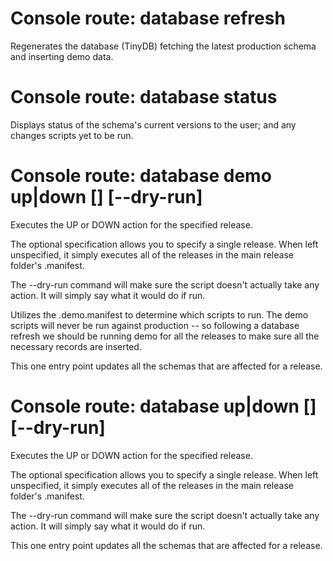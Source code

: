 # Console route: database refresh
Regenerates the database (TinyDB) fetching the latest production schema and inserting demo data.

# Console route: database status
Displays status of the schema's current versions to the user; and any changes scripts yet to be run.

# Console route: database demo up|down [<release>] [--dry-run]
Executes the UP or DOWN action for the specified release.

The optional <release> specification allows you to specify a single release. When left unspecified, it simply executes all of the releases in the main release folder's .manifest.

The --dry-run command will make sure the script doesn't actually take any action. It will simply say what it would do if run.

Utilizes the .demo.manifest to determine which scripts to run. The demo scripts will never be run against production -- so following a database refresh we should be running demo for all the releases to make sure all the necessary records are inserted.

This one entry point updates all the schemas that are affected for a release.

# Console route: database up|down [<release>] [--dry-run]
Executes the UP or DOWN action for the specified release.

The optional <release> specification allows you to specify a single release. When left unspecified, it simply executes all of the releases in the main release folder's .manifest.

The --dry-run command will make sure the script doesn't actually take any action. It will simply say what it would do if run.

This one entry point updates all the schemas that are affected for a release.